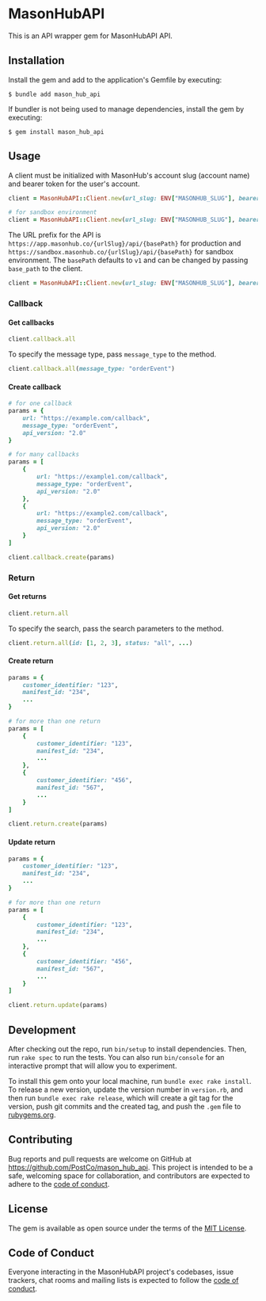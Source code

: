 # MasonHubAPI

This is an API wrapper gem for MasonHubAPI API.

## Installation

Install the gem and add to the application's Gemfile by executing:

    $ bundle add mason_hub_api

If bundler is not being used to manage dependencies, install the gem by executing:

    $ gem install mason_hub_api

## Usage

A client must be initialized with MasonHub's account slug (account name) and bearer token for the user's account.

```ruby
client = MasonHubAPI::Client.new(url_slug: ENV["MASONHUB_SLUG"], bearer_token: ENV["MASONHUB_SANDBOX_TOKEN"])

# for sandbox environment
client = MasonHubAPI::Client.new(url_slug: ENV["MASONHUB_SLUG"], bearer_token: ENV["MASONHUB_SANDBOX_TOKEN"], sandbox: true)
```

The URL prefix for the API is `https://app.masonhub.co/{urlSlug}/api/{basePath}` for production and `https://sandbox.masonhub.co/{urlSlug}/api/{basePath}` for sandbox environment.
The `basePath` defaults to `v1` and can be changed by passing `base_path` to the client.

```ruby
client = MasonHubAPI::Client.new(url_slug: ENV["MASONHUB_SLUG"], bearer_token: ENV["MASONHUB_SANDBOX_TOKEN"], base_path: "v2")
```

### Callback

#### Get callbacks

```ruby
client.callback.all
```

To specify the message type, pass `message_type` to the method.

```ruby
client.callback.all(message_type: "orderEvent")
```

#### Create callback

```ruby
# for one callback
params = {
    url: "https://example.com/callback",
    message_type: "orderEvent",
    api_version: "2.0"
}

# for many callbacks
params = [
    {
        url: "https://example1.com/callback",
        message_type: "orderEvent",
        api_version: "2.0"
    },
    {
        url: "https://example2.com/callback",
        message_type: "orderEvent",
        api_version: "2.0"
    }
]

client.callback.create(params)
```

### Return

#### Get returns

```ruby
client.return.all
```

To specify the search, pass the search parameters to the method.

```ruby
client.return.all(id: [1, 2, 3], status: "all", ...)
```

#### Create return

```ruby
params = {
    customer_identifier: "123",
    manifest_id: "234",
    ...
}

# for more than one return
params = [
    {
        customer_identifier: "123",
        manifest_id: "234",
        ...
    },
    {
        customer_identifier: "456",
        manifest_id: "567",
        ...
    }
]

client.return.create(params)
```

#### Update return

```ruby
params = {
    customer_identifier: "123",
    manifest_id: "234",
    ...
}

# for more than one return
params = [
    {
        customer_identifier: "123",
        manifest_id: "234",
        ...
    },
    {
        customer_identifier: "456",
        manifest_id: "567",
        ...
    }
]

client.return.update(params)
```

## Development

After checking out the repo, run `bin/setup` to install dependencies. Then, run `rake spec` to run the tests. You can also run `bin/console` for an interactive prompt that will allow you to experiment.

To install this gem onto your local machine, run `bundle exec rake install`. To release a new version, update the version number in `version.rb`, and then run `bundle exec rake release`, which will create a git tag for the version, push git commits and the created tag, and push the `.gem` file to [rubygems.org](https://rubygems.org).

## Contributing

Bug reports and pull requests are welcome on GitHub at https://github.com/PostCo/mason_hub_api. This project is intended to be a safe, welcoming space for collaboration, and contributors are expected to adhere to the [code of conduct](https://github.com/PostCo/mason_hub_api/blob/main/CODE_OF_CONDUCT.md).

## License

The gem is available as open source under the terms of the [MIT License](https://opensource.org/licenses/MIT).

## Code of Conduct

Everyone interacting in the MasonHubAPI project's codebases, issue trackers, chat rooms and mailing lists is expected to follow the [code of conduct](https://github.com/PostCo/mason_hub_api/blob/main/CODE_OF_CONDUCT.md).

